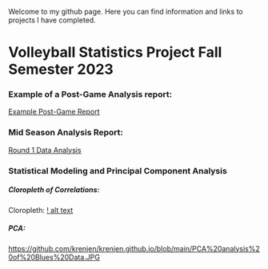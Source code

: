 Welcome to my github page. Here you can find information and links to projects I have completed. 
# Volleyball Statistics Project Fall Semester 2023
### Example of a Post-Game Analysis report: 
[Example Post-Game Report](https://rpubs.com/renjenk/1100390)
### Mid Season Analysis Report:
[Round 1 Data Analysis](https://docs.google.com/presentation/d/1xluiBCc0W3n5ApfQVSiNWk25YfA4K_Q_tAopd9UKSYA/edit#slide=id.p)
### Statistical Modeling and Principal Component Analysis
##### Cloropleth of Correlations: 
Cloropleth:
[! alt text](https://github.com/krenjen/krenjen.github.io/blob/main/Cloropleth%20for%20Blues%20Data.JPG)
##### PCA:
https://github.com/krenjen/krenjen.github.io/blob/main/PCA%20analysis%20of%20Blues%20Data.JPG
